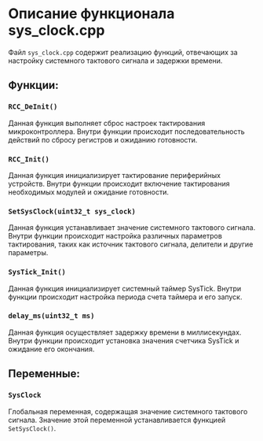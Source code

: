 # Описание функционала sys_clock.cpp

Файл `sys_clock.cpp` содержит реализацию функций, отвечающих за настройку системного тактового сигнала и задержки времени.

## Функции:

### `RCC_DeInit()`
Данная функция выполняет сброс настроек тактирования микроконтроллера. Внутри функции происходит последовательность действий по сбросу регистров и ожиданию готовности.

### `RCC_Init()`
Данная функция инициализирует тактирование периферийных устройств. Внутри функции происходит включение тактирования необходимых модулей и ожидание готовности.

### `SetSysClock(uint32_t sys_clock)`
Данная функция устанавливает значение системного тактового сигнала. Внутри функции происходит настройка различных параметров тактирования, таких как источник тактового сигнала, делители и другие параметры.

### `SysTick_Init()`
Данная функция инициализирует системный таймер SysTick. Внутри функции происходит настройка периода счета таймера и его запуск.

### `delay_ms(uint32_t ms)`
Данная функция осуществляет задержку времени в миллисекундах. Внутри функции происходит установка значения счетчика SysTick и ожидание его окончания.

## Переменные:

### `SysClock`
Глобальная переменная, содержащая значение системного тактового сигнала. Значение этой переменной устанавливается функцией `SetSysClock()`.